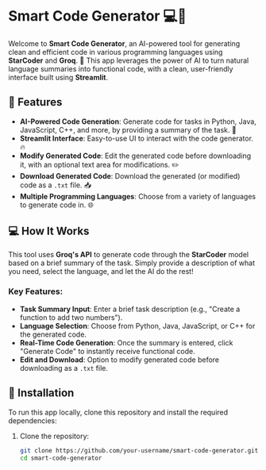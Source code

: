 # Smart Code Generator 💻🚀

Welcome to **Smart Code Generator**, an AI-powered tool for generating clean and efficient code in various programming languages using **StarCoder** and **Groq**. 🎯 This app leverages the power of AI to turn natural language summaries into functional code, with a clean, user-friendly interface built using **Streamlit**.

## 🚀 Features
- **AI-Powered Code Generation**: Generate code for tasks in Python, Java, JavaScript, C++, and more, by providing a summary of the task. 🤖
- **Streamlit Interface**: Easy-to-use UI to interact with the code generator. 🔥
- **Modify Generated Code**: Edit the generated code before downloading it, with an optional text area for modifications. ✏️
- **Download Generated Code**: Download the generated (or modified) code as a `.txt` file. 📥
- **Multiple Programming Languages**: Choose from a variety of languages to generate code in. 🌐

## 💻 How It Works
This tool uses **Groq's API** to generate code through the **StarCoder** model based on a brief summary of the task. Simply provide a description of what you need, select the language, and let the AI do the rest!

### Key Features:
- **Task Summary Input**: Enter a brief task description (e.g., "Create a function to add two numbers").
- **Language Selection**: Choose from Python, Java, JavaScript, or C++ for the generated code.
- **Real-Time Code Generation**: Once the summary is entered, click "Generate Code" to instantly receive functional code.
- **Edit and Download**: Option to modify generated code before downloading as a `.txt` file.

## 🔧 Installation

To run this app locally, clone this repository and install the required dependencies:

1. Clone the repository:
   ```bash
   git clone https://github.com/your-username/smart-code-generator.git
   cd smart-code-generator